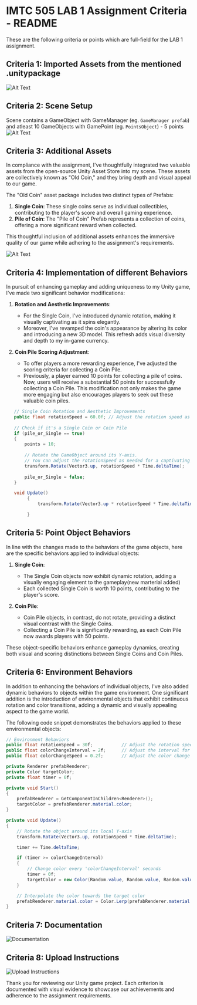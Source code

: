 # IMTC 505 LAB 1 Assignment Criteria - README

These are the following criteria or points which are full-field for the LAB 1 assignment.

## Criteria 1: Imported Assets from the mentioned .unitypackage

![Alt Text](https://res.cloudinary.com/dolt8nnzc/image/upload/v1695172810/image1_obbxxi.png)

## Criteria 2: Scene Setup
Scene contains a GameObject with GameManager (eg. `GameManager prefab`) and atleast 10 GameObjects with GamePoint (eg. `PointsObject`) - 5 points
![Alt Text](https://res.cloudinary.com/dolt8nnzc/image/upload/v1695173152/image2_jdx6it.png)

## Criteria 3: Additional Assets

In compliance with the assignment, I've thoughtfully integrated two valuable assets from the open-source Unity Asset Store into my scene. These assets are collectively known as "Old Coin," and they bring depth and visual appeal to our game. 

The "Old Coin" asset package includes two distinct types of Prefabs: 
1. **Single Coin**: These single coins serve as individual collectibles, contributing to the player's score and overall gaming experience.
2. **Pile of Coin**: The "Pile of Coin" Prefab represents a collection of coins, offering a more significant reward when collected.

This thoughtful inclusion of additional assets enhances the immersive quality of our game while adhering to the assignment's requirements.

![Alt Text](https://res.cloudinary.com/dolt8nnzc/image/upload/v1695173814/image3_csi0nl.png)

## Criteria 4: Implementation of different Behaviors

In pursuit of enhancing gameplay and adding uniqueness to my Unity game, I've made two significant behavior modifications:

1. **Rotation and Aesthetic Improvements**:
   - For the Single Coin, I've introduced dynamic rotation, making it visually captivating as it spins elegantly.
   - Moreover, I've revamped the coin's appearance by altering its color and introducing a new 3D model. This refresh adds visual diversity and depth to my in-game currency.

2. **Coin Pile Scoring Adjustment**:
   - To offer players a more rewarding experience, I've adjusted the scoring criteria for collecting a Coin Pile.
   - Previously, a player earned 10 points for collecting a pile of coins. Now, users will receive a substantial 50 points for successfully collecting a Coin Pile. This modification not only makes the game more engaging but also encourages players to seek out these valuable coin piles.

```csharp
   // Single Coin Rotation and Aesthetic Improvements
   public float rotationSpeed = 60.0f; // Adjust the rotation speed as needed.
   
   // Check if it's a Single Coin or Coin Pile
   if (pile_or_Single == true)
   {
       points = 10;
       
       // Rotate the GameObject around its Y-axis.
       // You can adjust the rotationSpeed as needed for a captivating effect.
       transform.Rotate(Vector3.up, rotationSpeed * Time.deltaTime);
       
       pile_or_Single = false;
   }

   void Update()
        {
            transform.Rotate(Vector3.up * rotationSpeed * Time.deltaTime * 2);

        }
```


## Criteria 5: Point Object Behaviors


In line with the changes made to the behaviors of the game objects, here are the specific behaviors applied to individual objects:

1. **Single Coin**:
   - The Single Coin objects now exhibit dynamic rotation, adding a visually engaging element to the gameplay(new marterial added)
   - Each collected Single Coin is worth 10 points, contributing to the player's score.

2. **Coin Pile**:
   - Coin Pile objects, in contrast, do not rotate, providing a distinct visual contrast with the Single Coins.
   - Collecting a Coin Pile is significantly rewarding, as each Coin Pile now awards players with 50 points.

These object-specific behaviors enhance gameplay dynamics, creating both visual and scoring distinctions between Single Coins and Coin Piles.



## Criteria 6: Environment Behaviors

In addition to enhancing the behaviors of individual objects, I've also added dynamic behaviors to objects within the game environment. One significant addition is the introduction of environmental objects that exhibit continuous rotation and color transitions, adding a dynamic and visually appealing aspect to the game world.

The following code snippet demonstrates the behaviors applied to these environmental objects:

```csharp
// Environment Behaviors
public float rotationSpeed = 30f;           // Adjust the rotation speed as needed.
public float colorChangeInterval = 2f;      // Adjust the interval for color changes.
public float colorChangeSpeed = 0.2f;       // Adjust the color change speed as needed.

private Renderer prefabRenderer;
private Color targetColor;
private float timer = 0f;

private void Start()
{
    prefabRenderer = GetComponentInChildren<Renderer>();
    targetColor = prefabRenderer.material.color;
}

private void Update()
{
    // Rotate the object around its local Y-axis
    transform.Rotate(Vector3.up, rotationSpeed * Time.deltaTime);

    timer += Time.deltaTime;

    if (timer >= colorChangeInterval)
    {
        // Change color every 'colorChangeInterval' seconds
        timer = 0f;
        targetColor = new Color(Random.value, Random.value, Random.value);
    }

    // Interpolate the color towards the target color
    prefabRenderer.material.color = Color.Lerp(prefabRenderer.material.color, targetColor, colorChangeSpeed * Time.deltaTime);
}
```


## Criteria 7: Documentation

![Documentation](images/documentation.png)

## Criteria 8: Upload Instructions

![Upload Instructions](images/upload-instructions.png)

Thank you for reviewing our Unity game project. Each criterion is documented with visual evidence to showcase our achievements and adherence to the assignment requirements.
